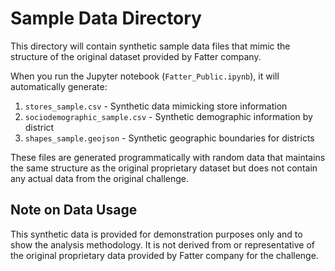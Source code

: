# Sample Data Directory

This directory will contain synthetic sample data files that mimic the structure of the original dataset provided by Fatter company.

When you run the Jupyter notebook (`Fatter_Public.ipynb`), it will automatically generate:

1. `stores_sample.csv` - Synthetic data mimicking store information
2. `sociodemographic_sample.csv` - Synthetic demographic information by district
3. `shapes_sample.geojson` - Synthetic geographic boundaries for districts

These files are generated programmatically with random data that maintains the same structure as the original proprietary dataset but does not contain any actual data from the original challenge.

## Note on Data Usage

This synthetic data is provided for demonstration purposes only and to show the analysis methodology. It is not derived from or representative of the original proprietary data provided by Fatter company for the challenge.
